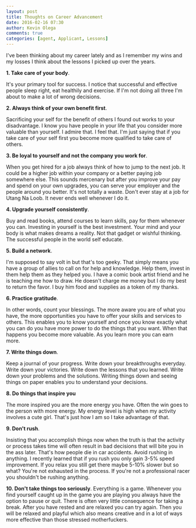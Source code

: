 ```yaml
---
layout: post
title: Thoughts on Career Advancement
date: 2016-02-16 07:30
author: Kevin Olega
comments: true
categories: [agent, Applicant, Lessons]
---
```

I've been thinking about my career lately and as I remember my wins and my losses I think about the lessons I picked up over the years.  

**1. Take care of your body**. 

It's your primary tool for success. I notice that successful and effective people sleep right, eat healthily and exercise. If I'm not doing all three I'm about to make a lot of wrong decisions.  

**2. Always think of your own benefit first**. 

Sacrificing your self for the benefit of others I found out works to your disadvantage. I know you have people in your life that you consider more valuable than yourself. I admire that. I feel that. I'm just saying that if you take care of your self first you become more qualified to take care of others.  

**3. Be loyal to yourself and not the company you work for**. 

When you get hired for a job always think of how to jump to the next job. It could be a higher job within your company or a better paying job somewhere else. This sounds mercenary but after you improve your pay and spend on your own upgrades, you can serve your employer and the people around you better. It's not totally a waste. Don't ever stay at a job for Utang Na Loob. It never ends well whenever I do it.  

**4. Upgrade yourself consistently**. 

Buy and read books, attend courses to learn skills, pay for them whenever you can. Investing in yourself is the best investment. Your mind and your body is what makes dreams a reality. Not that gadget or wishful thinking. The successful people in the world self educate. 

**5. Build a network**. 

I'm supposed to say volt in but that's too geeky. That simply means you have a group of allies to call on for help and knowledge. Help them, invest in them help them as they helped you. I have a comic book artist friend and he is teaching me how to draw. He doesn't charge me money but I do my best to return the favor. I buy him food and supplies as a token of my thanks. 

**6. Practice gratitude**. 

In other words, count your blessings. The more aware you are of what you have, the more opportunities you have to offer your skills and services to others. This enables you to know yourself and once you know exactly what you can do you have more power to do the things that you want. When that happens you become more valuable. As you learn more you can earn more. 

**7. Write things down**. 

Keep a journal of your progress. Write down your breakthroughs everyday. Write down your victories. Write down the lessons that you learned. Write down your problems and the solutions. Writing things down and seeing things on paper enables you to understand your decisions.   

**8. Do things that inspire you** 

The more inspired you are the more energy you have. Often the win goes to the person with more energy. My energy level is high when my activity involves a cute girl. That's just how I am so I take advantage of that.   

**9. Don't rush**. 

Insisting that you accomplish things now when the truth is that the activity or process takes time will often result in bad decisions that will bite you in the ass later. That's how people die in car accidents. Avoid rushing in anything. I recently learned that if you rush you only gain 3-5% speed improvement. If you relax you still get there maybe 5-10% slower but so what? You're not exhausted in the process. If you're not a professional racer you shouldn't be rushing anything.   

**10. Don't take things too seriously**. Everything is a game. Whenever you find yourself caught up in the game you are playing you always have the option to pause or quit. There is often very little consequence for taking a break. After you have rested and are relaxed you can try again. Then you will be relaxed and playful which also means creative and in a lot of ways more effective than those stressed motherfuckers.
